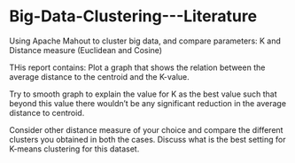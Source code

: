 # Big-Data-Clustering---Literature
Using Apache Mahout to cluster big data, and compare parameters: K and Distance measure (Euclidean and Cosine)

THis report contains:
Plot a graph that shows the relation between the average distance to the centroid and the K-value.

Try to smooth graph to explain the value for K as the best value such that beyond this value there wouldn’t be any significant reduction in the average distance to centroid. 


Consider other distance measure of your choice and compare the different clusters you obtained in both the cases. Discuss what is the best setting for K-means clustering for this dataset.
